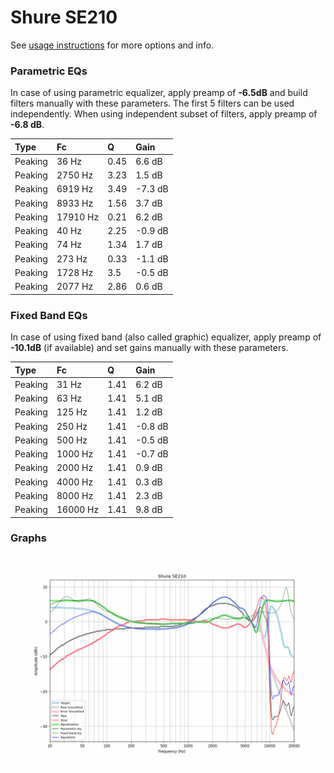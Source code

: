 # Shure SE210
See [usage instructions](https://github.com/jaakkopasanen/AutoEq#usage) for more options and info.

### Parametric EQs
In case of using parametric equalizer, apply preamp of **-6.5dB** and build filters manually
with these parameters. The first 5 filters can be used independently.
When using independent subset of filters, apply preamp of **-6.8 dB**.

| Type    | Fc       |    Q | Gain    |
|:--------|:---------|:-----|:--------|
| Peaking | 36 Hz    | 0.45 | 6.6 dB  |
| Peaking | 2750 Hz  | 3.23 | 1.5 dB  |
| Peaking | 6919 Hz  | 3.49 | -7.3 dB |
| Peaking | 8933 Hz  | 1.56 | 3.7 dB  |
| Peaking | 17910 Hz | 0.21 | 6.2 dB  |
| Peaking | 40 Hz    | 2.25 | -0.9 dB |
| Peaking | 74 Hz    | 1.34 | 1.7 dB  |
| Peaking | 273 Hz   | 0.33 | -1.1 dB |
| Peaking | 1728 Hz  | 3.5  | -0.5 dB |
| Peaking | 2077 Hz  | 2.86 | 0.6 dB  |

### Fixed Band EQs
In case of using fixed band (also called graphic) equalizer, apply preamp of **-10.1dB**
(if available) and set gains manually with these parameters.

| Type    | Fc       |    Q | Gain    |
|:--------|:---------|:-----|:--------|
| Peaking | 31 Hz    | 1.41 | 6.2 dB  |
| Peaking | 63 Hz    | 1.41 | 5.1 dB  |
| Peaking | 125 Hz   | 1.41 | 1.2 dB  |
| Peaking | 250 Hz   | 1.41 | -0.8 dB |
| Peaking | 500 Hz   | 1.41 | -0.5 dB |
| Peaking | 1000 Hz  | 1.41 | -0.7 dB |
| Peaking | 2000 Hz  | 1.41 | 0.9 dB  |
| Peaking | 4000 Hz  | 1.41 | 0.3 dB  |
| Peaking | 8000 Hz  | 1.41 | 2.3 dB  |
| Peaking | 16000 Hz | 1.41 | 9.8 dB  |

### Graphs
![](./Shure%20SE210.png)